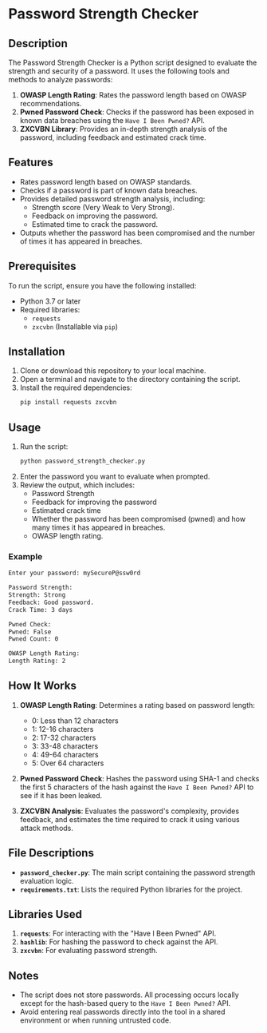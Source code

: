 # Password Strength Checker

## Description
The Password Strength Checker is a Python script designed to evaluate the strength and security of a password. It uses the following tools and methods to analyze passwords:

1. **OWASP Length Rating**: Rates the password length based on OWASP recommendations.
2. **Pwned Password Check**: Checks if the password has been exposed in known data breaches using the `Have I Been Pwned?` API.
3. **ZXCVBN Library**: Provides an in-depth strength analysis of the password, including feedback and estimated crack time.

## Features
- Rates password length based on OWASP standards.
- Checks if a password is part of known data breaches.
- Provides detailed password strength analysis, including:
  - Strength score (Very Weak to Very Strong).
  - Feedback on improving the password.
  - Estimated time to crack the password.
- Outputs whether the password has been compromised and the number of times it has appeared in breaches.

## Prerequisites
To run the script, ensure you have the following installed:
- Python 3.7 or later
- Required libraries:
  - `requests`
  - `zxcvbn` (Installable via `pip`)

## Installation
1. Clone or download this repository to your local machine.
2. Open a terminal and navigate to the directory containing the script.
3. Install the required dependencies:
   ```bash
   pip install requests zxcvbn
   ```

## Usage
1. Run the script:
   ```bash
   python password_strength_checker.py
   ```
2. Enter the password you want to evaluate when prompted.
3. Review the output, which includes:
   - Password Strength
   - Feedback for improving the password
   - Estimated crack time
   - Whether the password has been compromised (pwned) and how many times it has appeared in breaches.
   - OWASP length rating.

### Example
```bash
Enter your password: mySecureP@ssw0rd

Password Strength:
Strength: Strong
Feedback: Good password.
Crack Time: 3 days

Pwned Check:
Pwned: False
Pwned Count: 0

OWASP Length Rating:
Length Rating: 2
```

## How It Works
1. **OWASP Length Rating**: Determines a rating based on password length:
   - 0: Less than 12 characters
   - 1: 12-16 characters
   - 2: 17-32 characters
   - 3: 33-48 characters
   - 4: 49-64 characters
   - 5: Over 64 characters

2. **Pwned Password Check**: Hashes the password using SHA-1 and checks the first 5 characters of the hash against the `Have I Been Pwned?` API to see if it has been leaked.

3. **ZXCVBN Analysis**: Evaluates the password's complexity, provides feedback, and estimates the time required to crack it using various attack methods.

## File Descriptions

- **`password_checker.py`**: The main script containing the password strength evaluation logic.
- **`requirements.txt`**: Lists the required Python libraries for the project.

## Libraries Used

1. **`requests`**: For interacting with the "Have I Been Pwned" API.
2. **`hashlib`**: For hashing the password to check against the API.
3. **`zxcvbn`**: For evaluating password strength.

## Notes
- The script does not store passwords. All processing occurs locally except for the hash-based query to the `Have I Been Pwned?` API.
- Avoid entering real passwords directly into the tool in a shared environment or when running untrusted code.